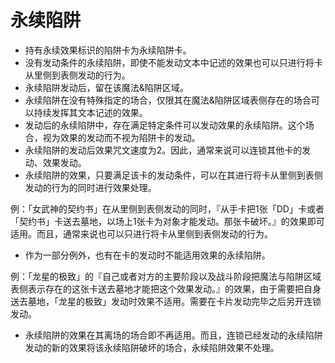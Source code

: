 # 永续陷阱

* 持有永续效果标识的陷阱卡为永续陷阱卡。
* 没有发动条件的永续陷阱，即使不能发动文本中记述的效果也可以只进行将卡从里侧到表侧发动的行为。
* 永续陷阱发动后，留在该魔法&陷阱区域。
* 永续陷阱在没有特殊指定的场合，仅限其在魔法&陷阱区域表侧存在的场合可以持续发挥其文本记述的效果。
* 发动后的永续陷阱中，存在满足特定条件可以发动效果的永续陷阱。这个场合，视为效果的发动而不视为陷阱卡的发动。
* 永续陷阱的发动后效果咒文速度为2。因此，通常来说可以连锁其他卡的发动、效果发动。
* 永续陷阱的效果，只要满足该卡的发动条件，可以在其进行将卡从里侧到表侧发动的行为的同时进行效果处理。

例：「女武神的契约书」在从里侧到表侧发动的同时，『从手卡把1张「DD」卡或者「契约书」卡送去墓地，以场上1张卡为对象才能发动。那张卡破坏。』的效果即可适用。而且，通常来说也可以只进行将卡从里侧到表侧发动的行为。

* 作为一部分例外，也有在卡的发动时不能适用效果的永续陷阱。

例：「龙星的极致」的『自己或者对方的主要阶段以及战斗阶段把魔法与陷阱区域表侧表示存在的这张卡送去墓地才能把这个效果发动。』的效果，由于需要把自身送去墓地，「龙星的极致」发动时效果不适用。需要在卡片发动完毕之后另开连锁发动。

* 永续陷阱的效果在其离场的场合即不再适用。而且，连锁已经发动的永续陷阱发动的新的效果将该永续陷阱破坏的场合，永续陷阱效果不处理。

